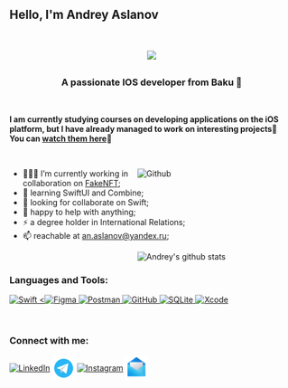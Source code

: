 ## Hello, I'm Andrey Aslanov

<h1 align="center">
    <img src="https://readme-typing-svg.herokuapp.com/?font=Righteous&size=35&center=true&vCenter=true&width=500&height=70&duration=4000&lines=Hi+There!+👋;+Nice+to+meet+you!;" />
</h1>

<h3 align="center">A passionate IOS developer from Baku 🚀</h3>

<br/>

<div align="left">

<!-- Talking about you -->
**I am currently studying courses on developing applications on the iOS platform, but I have already managed to work on interesting projects👻  
You can [watch them here](https://github.com/AndreyAslanov?tab=repositories)💾**

&nbsp;

<img width="55%" align="right" alt="Github" src="https://raw.githubusercontent.com/onimur/.github/master/.resources/git-header.svg" />


- 👨🏽‍💻 I’m currently working in collaboration on [FakeNFT](https://github.com/YanikMax/iOS-FakeNFT-StarterProject-Public);
- 🌱 learning SwiftUI and Combine;
- 👯 looking for collaborate on Swift;
- 💬 happy to help with anything;
- ⚡️ a degree holder in International Relations;
- 📫 reachable at [an.aslanov@yandex.ru](mailto:an.aslanov@yandex.ru);

<!-- Your github readme stats -->
<p>
  <a href="https://github.com/AndreyAslanov/handle-path-oz">
    <img width="55%" align="right" alt="Andrey's github stats" src="https://github-readme-stats.vercel.app/api?username=AndreyAslanov&show_icons=true&hide_border=true" />
  </a>
</p>

&nbsp;

<h3 align="left">Languages and Tools:</h3>
<p align="left">
  <a href="https://developer.apple.com/swift/" target="_blank" rel="noreferrer">
    <img src="https://www.vectorlogo.zone/logos/swift/swift-icon.svg" alt="Swift" width="40" height="40"/>
  </a>
  <a href="https://www.figma.com/" target="_blank" rel="noreferrer">
    <<img src="https://www.vectorlogo.zone/logos/figma/figma-icon.svg" alt="Figma" width="40" height="40"/>
  </a>
  <a href="https://www.getpostman.com/" target="_blank" rel="noreferrer">
    <img src="https://www.vectorlogo.zone/logos/getpostman/getpostman-icon.svg" alt="Postman" width="40" height="40"/>
  </a>
  <a href="https://github.com/" target="_blank" rel="noreferrer">
    <img src="https://www.vectorlogo.zone/logos/github/github-icon.svg" alt="GitHub" width="40" height="40"/>
  </a>
  <a href="https://www.sqlite.org/" target="_blank" rel="noreferrer">
    <img src="https://www.vectorlogo.zone/logos/sqlite/sqlite-icon.svg" alt="SQLite" width="40" height="40"/>
  </a>
  <a href="https://developer.apple.com/xcode/" target="_blank" rel="noreferrer">
    <img src="https://www.vectorlogo.zone/logos/apple_xcode/apple_xcode-icon.svg" alt="Xcode" width="40" height="40"/>
  </a>
</p>

&nbsp;

<h3 align="left">Connect with me:</h3>
<p align="left">
  <a href="https://www.linkedin.com/in/andrey-aslanov/" target="_blank"><img align="center" src="https://img.icons8.com/fluent/48/000000/linkedin.png" alt="LinkedIn" height="40" width="40" /></a>
  <a href="https://t.me/andrew_aslanov" target="_blank"><img align="center" src="https://raw.githubusercontent.com/AndreyAslanov/AndreyAslanov/main/Assets/Telegram-logo.png" alt="Telegram" height="40" width="40" /></a>
  <a href="https://www.instagram.com/andrew_aslanov/" target="_blank"><img align="center" src="https://raw.githubusercontent.com/rahuldkjain/github-profile-readme-generator/master/src/images/icons/Social/instagram.svg" alt="Instagram" height="35" width="40" /></a>
  <a href="mailto:an.aslanov@yandex.ru" target="_blank"><img align="center" src="https://raw.githubusercontent.com/AndreyAslanov/AndreyAslanov/main/Assets/Mail-logo.png" alt="Email" height="45" width="40" /></a>
</p>

</div>
